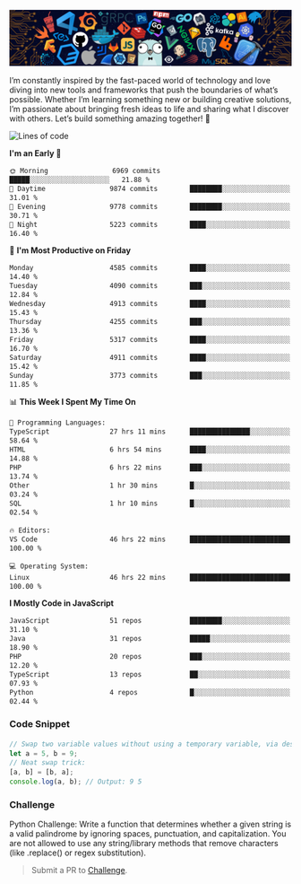 ![](https://github.com/0x3EF8/0x3EF8/raw/main/images/header_.png)

I’m constantly inspired by the fast-paced world of technology and love diving into new tools and frameworks that push the boundaries of what’s possible. Whether I’m learning something new or building creative solutions, I’m passionate about bringing fresh ideas to life and sharing what I discover with others. Let’s build something amazing together! 🚀

<!--START_SECTION:header-->
![Lines of code](https://img.shields.io/badge/From%20Hello%20World%20I%27ve%20Written-23.0%20million%20lines%20of%20code-blue)

**I'm an Early 🐤** 

```text
🌞 Morning                6969 commits        █████░░░░░░░░░░░░░░░░░░░░   21.88 % 
🌆 Daytime                9874 commits        ████████░░░░░░░░░░░░░░░░░   31.01 % 
🌃 Evening                9778 commits        ████████░░░░░░░░░░░░░░░░░   30.71 % 
🌙 Night                  5223 commits        ████░░░░░░░░░░░░░░░░░░░░░   16.40 % 
```
📅 **I'm Most Productive on Friday** 

```text
Monday                   4585 commits        ████░░░░░░░░░░░░░░░░░░░░░   14.40 % 
Tuesday                  4090 commits        ███░░░░░░░░░░░░░░░░░░░░░░   12.84 % 
Wednesday                4913 commits        ████░░░░░░░░░░░░░░░░░░░░░   15.43 % 
Thursday                 4255 commits        ███░░░░░░░░░░░░░░░░░░░░░░   13.36 % 
Friday                   5317 commits        ████░░░░░░░░░░░░░░░░░░░░░   16.70 % 
Saturday                 4911 commits        ████░░░░░░░░░░░░░░░░░░░░░   15.42 % 
Sunday                   3773 commits        ███░░░░░░░░░░░░░░░░░░░░░░   11.85 % 
```


📊 **This Week I Spent My Time On** 

```text
💬 Programming Languages: 
TypeScript               27 hrs 11 mins      ███████████████░░░░░░░░░░   58.64 % 
HTML                     6 hrs 54 mins       ████░░░░░░░░░░░░░░░░░░░░░   14.88 % 
PHP                      6 hrs 22 mins       ███░░░░░░░░░░░░░░░░░░░░░░   13.74 % 
Other                    1 hr 30 mins        █░░░░░░░░░░░░░░░░░░░░░░░░   03.24 % 
SQL                      1 hr 10 mins        █░░░░░░░░░░░░░░░░░░░░░░░░   02.54 % 

🔥 Editors: 
VS Code                  46 hrs 22 mins      █████████████████████████   100.00 % 

💻 Operating System: 
Linux                    46 hrs 22 mins      █████████████████████████   100.00 % 
```

**I Mostly Code in JavaScript** 

```text
JavaScript               51 repos            ████████░░░░░░░░░░░░░░░░░   31.10 % 
Java                     31 repos            █████░░░░░░░░░░░░░░░░░░░░   18.90 % 
PHP                      20 repos            ███░░░░░░░░░░░░░░░░░░░░░░   12.20 % 
TypeScript               13 repos            ██░░░░░░░░░░░░░░░░░░░░░░░   07.93 % 
Python                   4 repos             █░░░░░░░░░░░░░░░░░░░░░░░░   02.44 % 
```




<!--END_SECTION:header-->

<!--START_SECTION:footer-->
### Code Snippet
```js
// Swap two variable values without using a temporary variable, via destructuring (works in JavaScript/TypeScript)
let a = 5, b = 9;
// Neat swap trick:
[a, b] = [b, a];
console.log(a, b); // Output: 9 5
```
### Challenge
Python Challenge: Write a function that determines whether a given string is a valid palindrome by ignoring spaces, punctuation, and capitalization. You are not allowed to use any string/library methods that remove characters (like .replace() or regex substitution).
<!--END_SECTION:footer-->
> Submit a PR to [Challenge](https://github.com/mrepol742/challenge/fork).
